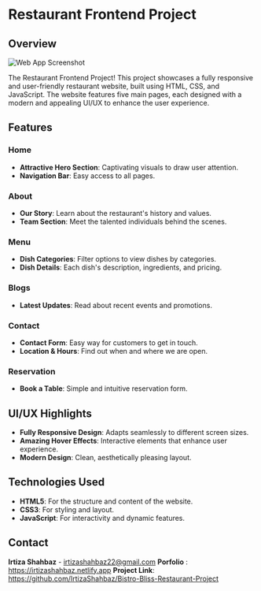 # Restaurant Frontend Project
## Overview

![Web App Screenshot](img/preview.png)

The Restaurant Frontend Project! This project showcases a fully responsive and user-friendly restaurant website, built using HTML, CSS, and JavaScript. The website features five main pages, each designed with a modern and appealing UI/UX to enhance the user experience.

## Features

### Home
- **Attractive Hero Section**: Captivating visuals to draw user attention.
- **Navigation Bar**: Easy access to all pages.

### About
- **Our Story**: Learn about the restaurant's history and values.
- **Team Section**: Meet the talented individuals behind the scenes.

### Menu
- **Dish Categories**: Filter options to view dishes by categories.
- **Dish Details**: Each dish's description, ingredients, and pricing.

### Blogs
- **Latest Updates**: Read about recent events and promotions.

### Contact
- **Contact Form**: Easy way for customers to get in touch.
- **Location & Hours**: Find out when and where we are open.

### Reservation
- **Book a Table**: Simple and intuitive reservation form.

## UI/UX Highlights
- **Fully Responsive Design**: Adapts seamlessly to different screen sizes.
- **Amazing Hover Effects**: Interactive elements that enhance user experience.
- **Modern Design**: Clean, aesthetically pleasing layout.

## Technologies Used
- **HTML5**: For the structure and content of the website.
- **CSS3**: For styling and layout.
- **JavaScript**: For interactivity and dynamic features.

## Contact
**Irtiza Shahbaz** - irtizashahbaz22@gmail.com
**Porfolio** : https://irtizashahbaz.netlify.app
**Project Link**: https://github.com/IrtizaShahbaz/Bistro-Bliss-Restaurant-Project

